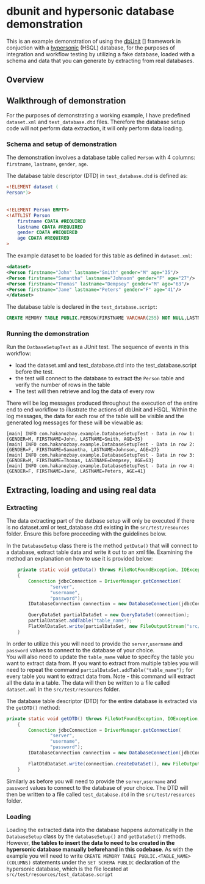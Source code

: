 # dbunit and hypersonic database demonstration

This is an example demonstration of using the [dbUnit] [] framework in conjuction with a [hypersonic][] (HSQL) database, for the purposes of integration and workflow testing by utilizing a fake database, loaded with a schema and data that you can generate by extracting from real databases.

## Overview


## Walkthrough of demonstration
For the purposes of demonstrating a working example, I have predefined `dataset.xml` and `test_database.dtd` files. Therefore the database setup code will not perform data extraction, it will only perform data loading.

### Schema and setup of demonstration
The demonstration involves a database table called `Person` with 4 columns: `firstname`, `lastname`, `gender`, `age`. 

The database table descriptor (DTD) in `test_database.dtd` is defined as:
```dtd
<!ELEMENT dataset (
Person*)>
 
 
<!ELEMENT Person EMPTY>
<!ATTLIST Person
    firstname CDATA #REQUIRED
    lastname CDATA #REQUIRED
    gender CDATA #REQUIRED
    age CDATA #REQUIRED
> 
```

The example dataset to be loaded for this table as defined in `dataset.xml`:

```xml
<dataset>
<Person firstname="John" lastname="Smith" gender="M" age="35"/>
<Person firstname="Samantha" lastname="Johnson" gender="F" age="27"/>
<Person firstname="Thomas" lastname="Dempsey" gender="M" age="63"/>
<Person firstname="Jane" lastname="Peters" gender="F" age="41"/>
</dataset>
```

The database table is declared in the `test_database.script`:

```sql
CREATE MEMORY TABLE PUBLIC.PERSON(FIRSTNAME VARCHAR(255) NOT NULL,LASTNAME VARCHAR(255) NOT NULL,GENDER VARCHAR(1) NOT NULL,AGE INTEGER NOT NULL)
```
### Running the demonstration
Run the `DatbaseSetupTest` as a JUnit test. The sequence of events in this workflow:
- load the dataset.xml and test_database.dtd into the test_database.script before the test.
- the test will connect to the database to extract the `Person` table and verify the number of rows in the table
- The test will then retrieve and log the data of every row

There will be log messages produced throughout the execution of the entire end to end workflow to illustrate the actions of dbUnit and HSQL. 
Within the log messages, the data for each row of the table will be visible and the generated log messages for these will be viewable as:

```
[main] INFO com.hakanozbay.example.DatabaseSetupTest - Data in row 1: {GENDER=M, FIRSTNAME=John, LASTNAME=Smith, AGE=35}
[main] INFO com.hakanozbay.example.DatabaseSetupTest - Data in row 2: {GENDER=F, FIRSTNAME=Samantha, LASTNAME=Johnson, AGE=27}
[main] INFO com.hakanozbay.example.DatabaseSetupTest - Data in row 3: {GENDER=M, FIRSTNAME=Thomas, LASTNAME=Dempsey, AGE=63}
[main] INFO com.hakanozbay.example.DatabaseSetupTest - Data in row 4: {GENDER=F, FIRSTNAME=Jane, LASTNAME=Peters, AGE=41}
```

## Extracting, loading and using real data 

### Extracting

The data extracting part of the datbase setup will only be executed if there is no dataset.xml or test_database.dtd existing in the `src/test/resources` folder. Ensure this before proceeding with the guidelines below. 

In the `DatabaseSetup` class there is the method `getData()` that will connect to a database, extract table data and write it out to an xml file. Examining the method an explanation on how to use it is provided below:

```java
	private static void getData() throws FileNotFoundException, IOException, SQLException, ClassNotFoundException, DatabaseUnitException
	{
		Connection jdbcConnection = DriverManager.getConnection(
				"server",
				"username",
				"password");
		IDatabaseConnection connection = new DatabaseConnection(jdbcConnection);

		QueryDataSet partialDataSet = new QueryDataSet(connection);
		partialDataSet.addTable("table_name");
		FlatXmlDataSet.write(partialDataSet, new FileOutputStream("src/test/resources/dataset.xml"));
	}
```
In order to utilize this you will need to provide the `server`,`username` and `password` values to connect to the database of your choice.  
You will also need to update the `table_name` value to specifcy the table you want to extract data from. If you want to extract from multiple tables you will need to repeat the command `partialDataSet.addTable("table_name");` for every table you want to extract data from. Note - this command will extract all the data in a table.
The data will then be written to a file called `dataset.xml` in the `src/test/resources` folder.

The database table descriptor (DTD) for the entire database is extracted via the `getDTD()` method:

```java
private static void getDTD() throws FileNotFoundException, IOException, SQLException, ClassNotFoundException, DatabaseUnitException
	{
		Connection jdbcConnection = DriverManager.getConnection(
				"server",
				"username", 
				"password");
		IDatabaseConnection connection = new DatabaseConnection(jdbcConnection);

		FlatDtdDataSet.write(connection.createDataSet(), new FileOutputStream("src/test/resources/test_database.dtd"));
	}
```
Similarly as before you will need to provide the `server`,`username` and `password` values to connect to the database of your choice. The DTD will then be written to a file called `test_database.dtd` in the `src/test/resources` folder.

### Loading

Loading the extracted data into the database happens automatically in the `DatabaseSetup` class by the `databaseSetup()` and `getDataSet()` methods. However, **the tables to insert the data to need to be created in the hypersonic database manually beforehand in this codebase**. As with the example you will need to write `CREATE MEMORY TABLE PUBLIC.<TABLE_NAME>(COLUMNS)` statements under the `SET SCHEMA PUBLIC` declaration of the hypersonic database, which is the file located at `src/test/resources/test_database.script`


[dbUnit]: http://dbunit.sourceforge.net/
[hypersonic]: http://hsqldb.org/

